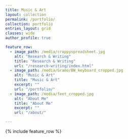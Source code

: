 ```yaml
---
title: Music & Art
layout: collection
permalink: /portfolio/
collection: portfolio
entries_layout: grid
classes: wide
author_profile: true

feature_row:
  - image_path: /media/crappyspreadsheet.jpg
    alt: "Research & Writing"
    title: "Research & Writing"
    url: "/research-writing/index.html"
  - image_path: /media/Gramo/BW_keyboard_cropped.jpg
    alt: "Music & Art"
    title: "Music & Art"
    excerpt: ""
    url: "/portfolio/"
  - image_path: /media/feet_cropped.jpg
    alt: "About Me"
    title: "About Me"
    excerpt: ""
    url: "/about/"

---
```

{% include feature_row  %}
